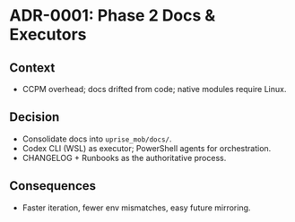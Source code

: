 # ADR-0001: Phase 2 Docs & Executors

## Context
- CCPM overhead; docs drifted from code; native modules require Linux.

## Decision
- Consolidate docs into `uprise_mob/docs/`.
- Codex CLI (WSL) as executor; PowerShell agents for orchestration.
- CHANGELOG + Runbooks as the authoritative process.

## Consequences
- Faster iteration, fewer env mismatches, easy future mirroring.
